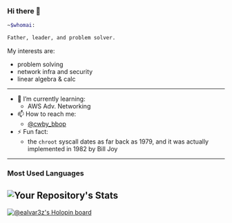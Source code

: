 ### Hi there 👋

```bash
~$whomai: 

Father, leader, and problem solver.
```

My interests are:

- problem solving 
- network infra and security
- linear algebra & calc
---

- 🌱 I’m currently learning:
  - AWS Adv. Networking
- 📫 How to reach me:
  - [\@cwby_bbop](https://twitter.com/cwby_bbop)
- ⚡ Fun fact:
  - the `chroot` syscall dates as far back as 1979, and it was actually implemented in 1982 by Bill Joy
---

### Most Used Languages
![Your Repository's
Stats](https://github-readme-stats.vercel.app/api/top-langs/?username=ealvar3z&theme=gruvbox?exclude_repo=blog?hide=html,tex)
---

[![@ealvar3z's Holopin board](https://holopin.me/ealvar3z)](https://holopin.io/@ealvar3z)
